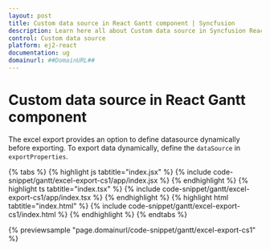 ```yaml
---
layout: post
title: Custom data source in React Gantt component | Syncfusion
description: Learn here all about Custom data source in Syncfusion React Gantt component of Syncfusion Essential JS 2 and more.
control: Custom data source 
platform: ej2-react
documentation: ug
domainurl: ##DomainURL##
---
```


# Custom data source in React Gantt component

The excel export provides an option to define datasource dynamically before exporting. To export data dynamically, define the `dataSource` in `exportProperties`.

{% tabs %}
{% highlight js tabtitle="index.jsx" %}
{% include code-snippet/gantt/excel-export-cs1/app/index.jsx %}
{% endhighlight %}
{% highlight ts tabtitle="index.tsx" %}
{% include code-snippet/gantt/excel-export-cs1/app/index.tsx %}
{% endhighlight %}
{% highlight html tabtitle="index.html" %}
{% include code-snippet/gantt/excel-export-cs1/index.html %}
{% endhighlight %}
{% endtabs %}
        
{% previewsample "page.domainurl/code-snippet/gantt/excel-export-cs1" %}